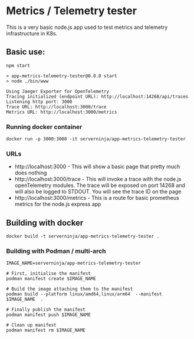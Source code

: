 # Metrics / Telemetry tester

This is a very basic node.js app used to test metrics and telemetry infrastructure in K8s.

## Basic use:
```
npm start

> app-metrics-telemetry-tester@0.0.0 start
> node ./bin/www

Using Jaeger Exporter for OpenTelemetry
Tracing initialized (endpoint URL): http://localhost:14268/api/traces
Listening http port: 3000
Trace URL: http://localhost:3000/trace
Metrics URL: http://localhost:3000/metrics

```

### Running docker container
```
docker run -p 3000:3000 -it serverninja/app-metrics-telemetry-tester
```

### URLs
- http://localhost:3000 - This will show a basic page that pretty much does nothing
- http://localhost:3000/trace - This will invoke a trace with the node.js openTelemetry modules. The trace will be exposed on port 14268 and will also be logged to STDOUT. You will see the trace ID on the page
- http://localhost:3000/metrics - This is a route for basic prometheus metrics for the node.js express app

## Building with docker
```
docker build -t serverninja/app-metrics-telemetry-tester .
```

### Building with Podman / multi-arch
```
IMAGE_NAME=serverninja/app-metrics-telemetry-tester

# First, initialise the manifest
podman manifest create $IMAGE_NAME

# Build the image attaching them to the manifest
podman build --platform linux/amd64,linux/arm64  --manifest $IMAGE_NAME  .

# Finally publish the manifest
podman manifest push $IMAGE_NAME

# Clean up manifest
podman manifest rm $IMAGE_NAME
```
